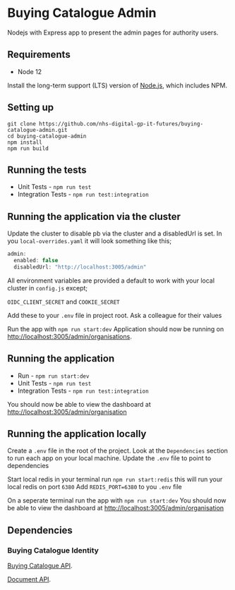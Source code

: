 # Buying Catalogue Admin

Nodejs with Express app to present the admin pages for authority users.

  
## Requirements
- Node 12

Install the long-term support (LTS) version of <a href="https://nodejs.org/en/">Node.js</a>, which includes NPM.


## Setting up
```
git clone https://github.com/nhs-digital-gp-it-futures/buying-catalogue-admin.git
cd buying-catalogue-admin
npm install
npm run build
```

## Running the tests
- Unit Tests - `npm run test`
- Integration Tests - `npm run test:integration`


## Running the application via the cluster
Update the cluster to disable pb via the cluster and a disabledUrl is set. In you `local-overrides.yaml` it will look something like this;
```javascript
admin: 
  enabled: false 
  disabledUrl: "http://localhost:3005/admin"
```

All environment variables are provided a default to work with your local cluster in `config.js` except;

`OIDC_CLIENT_SECRET` and `COOKIE_SECRET`

Add these to your `.env` file in project root. Ask a colleague for their values

Run the app with `npm run start:dev`
Application should now be running on <a href="http://localhost:3005/admin/organisations">http://localhost:3005/admin/organisations</a>.


## Running the application
- Run - `npm run start:dev`
- Unit Tests - `npm run test`
- Integration Tests - `npm run test:integration`

You should now be able to view the dashboard at [http://localhost:3005/admin/organisation](http://localhost:3005/admin/organisation)

## Running the application locally
Create a `.env` file in the root of the project.
Look at the `Dependencies` section to run each app on your local machine.
Update the `.env` file to point to dependencies

Start local redis in your terminal run `npm run start:redis` this will run your local redis on port `6380`
Add `REDIS_PORT=6380` to you `.env` file

On a seperate terminal run the app with `npm run start:dev`
You should now be able to view the dashboard at [http://localhost:3005/admin/organisation](http://localhost:3005/admin/organisation)

## Dependencies
### Buying Catalogue Identity
[Buying Catalogue API](https://github.com/nhs-digital-gp-it-futures/BuyingCatalogueService).

[Document API](https://github.com/nhs-digital-gp-it-futures/BuyingCatalogueDocumentService).
